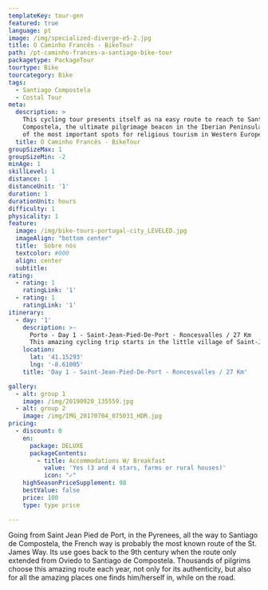 ```yaml
---
templateKey: tour-gen
featured: true
language: pt
image: /img/specialized-diverge-e5-2.jpg
title: O Caminho Francês - BikeTour
path: /pt-caminho-frances-a-santiago-bike-tour
packagetype: PackageTour
tourtype: Bike
tourcategory: Bike
tags:
  - Santiago Compostela
  - Costal Tour
meta:
  description: >
    This cycling tour presents itself as na easy route to reach to Santiago de
    Compostela, the ultimate pilgrimage beacon in the Iberian Peninsula and one
    of the most important spots for religious tourism in Western Europe.
  title: O Caminho Francês - BikeTour
groupSizeMax: 1
groupSizeMin: -2
minAge: 1
skillLevel: 1
distance: 1
distanceUnit: '1'
duration: 1
durationUnit: hours
difficulty: 1
physicality: 1
feature:
  image: /img/bike-tours-portugal-city_LEVELED.jpg
  imageAlign: "bottom center"
  title:  Sobre nós
  textcolor: #000
  align: center
  subtitle: 
rating:
  - rating: 1
    ratingLink: '1'
  - rating: 1
    ratingLink: '1'
itinerary:
  - day: '1'
    description: >-
      Porto - Day 1 - Saint-Jean-Pied-De-Port - Roncesvalles / 27 Km
      This amazing cycling trip starts in the little village of Saint-Jean-De-Port and this place is famous because a starting point for the Camino Francés. This road crosses the Pyrenees with several medieval streets, and this day ends in Spain, in Roncesvalles, this village is known as the first resting point for all pilgrims
    location:
      lat: '41.15293'
      lng: '-8.61005'
    title: 'Day 1 - Saint-Jean-Pied-De-Port - Roncesvalles / 27 Km'

gallery:
  - alt: group 1
    image: /img/20190920_135559.jpg
  - alt: group 2
    image: /img/IMG_20170704_075031_HDR.jpg
pricing:
  - discount: 0
    en:
      package: DELUXE
      packageContents:
        - title: Accommodations W/ Breakfast
          value: 'Yes (3 and 4 stars, farms or rural houses)'
          icon: "✓"
    highSeasonPriceSupplement: 98
    bestValue: false
    price: 100
    type: type price

---
```


Going from Saint Jean Pied de Port, in the Pyrenees, all the way to Santiago de Compostela, the French way is probably the most known route of the St. James Way. Its use goes back to the 9th century when the route only extended from Oviedo to Santiago de Compostela.
Thousands of pilgrims choose this amazing route each year, not only for its authenticity, but also for all the amazing places one finds him/herself in, while on the road.
